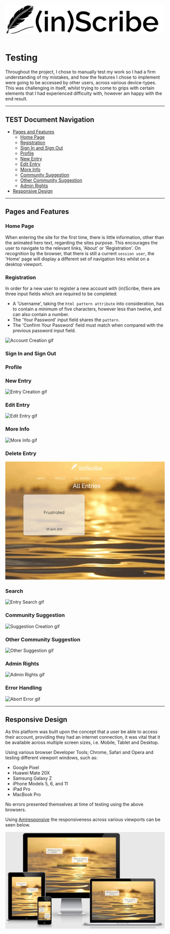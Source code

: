 <br>
<div>
    <img src="static/assets/img/readme/readme_img.png" alt="Inscribe Logo">
</div>

<br>

# Testing

Throughout the project, I chose to manually test my work so I had a firm understanding of my mistakes, and how the features I chose to implement
were going to be accessed by other users, across various device-types. This was challenging in itself, whilst trying to come to grips with certain
elements that I had experienced difficulty with, however am happy with the end result.

---
## TEST Document Navigation
* [Pages and Features](#pages-and-features)
  * [Home Page](#home-page)
  * [Registration](#registration)
  * [Sign In and Sign Out](#sign-in-and-sign-out)
  * [Profile](#profile)
  * [New Entry](#new_entry)
  * [Edit Entry](#edit-entry)
  * [More Info](#more-info)
  * [Community Suggestion](#community-suggestion)
  * [Other Community Suggestion](#other-community-suggestion)
  * [Admin Rights](#admin-rights)
* [Responsive Design](#responsive-design)


---
## Pages and Features

### Home Page
When entering the site for the first time, there is little information, other than the animated hero text, regarding the sites purpose.
This encourages the user to navigate to the relevant links, 'About' or 'Registration'. On recognition by the browser, that there is still
a current ```session user```, the 'Home' page will display a different set of navigation links whilst on a desktop viewport.

### Registration
In order for a new user to register a new account with (in)Scribe, there are three input fields which are required to be completed:
* A 'Username', taking the ```html pattern attribute``` into consideration, has to contain a minimum of five characters, however less than
  twelve, and can also contain a number.
* The 'Your Password' input field shares the ```pattern```.
* The 'Confirm Your Password' field must match when compared with the previous password input field.

<div>
    <img src="static/assets/img/test/acc_creation.gif" alt="Account Creation gif">
</div>

### Sign In and Sign Out


### Profile
### New Entry
<div>
    <img src="static/assets/img/test/entry_creation.gif" alt="Entry Creation gif">
</div>

### Edit Entry
<div>
    <img src="static/assets/img/test/entry_edit.gif" alt="Edit Entry gif">
</div>

### More Info
<div>
    <img src="static/assets/img/test/entry_more_info.gif" alt="More Info gif">
</div>

### Delete Entry
<div>
    <img src="static/assets/img/test/entry_delete.gif" alt="Entry Delete gif">
</div>

### Search
<div>
    <img src="static/assets/img/test/entry_search.gif" alt="Entry Search gif">
</div>

### Community Suggestion
<div>
    <img src="static/assets/img/test/sugg_create.gif" alt="Suggestion Creation gif">
</div>

### Other Community Suggestion
<div>
    <img src="static/assets/img/test/other_sugg_create.gif" alt="Other Suggestion gif">
</div>

### Admin Rights
<div>
    <img src="static/assets/img/test/admin_rights.gif" alt="Admin Rights gif">
</div>

### Error Handling
<div>
    <img src="static/assets/img/test/abort_error.gif" alt="Abort Error gif">
</div>

---

## Responsive Design

As this platform was built upon the concept that a user be able to access their account, providing they had an internet connection, it was vital
that it be available across multiple screen sizes, i.e. Mobile, Tablet and Desktop. 

Using various browser Developer Tools; Chrome, Safari and Opera and testing different viewport windows, such as:
  * Google Pixel
  * Huawei Mate 20X
  * Samsung Galaxy Z
  * iPhone Models 5, 6, and 11
  * iPad Pro
  * MacBook Pro

 
No errors presented themselves at time of testing using the above browsers.

Using [Amiresponsive](http://ami.responsivedesign.is/?url=https%3A%2F%2Finscribe-wm.herokuapp.com%2F) the responsiveness across various viewports
can be seen below.

<div>
    <img src="static/assets/img/readme/amiresp.png" alt="Am I Responsive">
</div>
